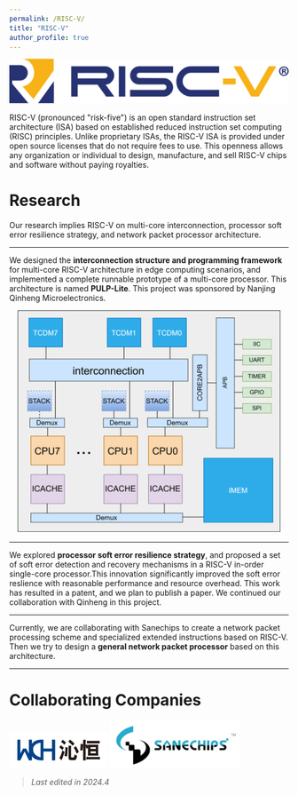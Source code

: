```yaml
---
permalink: /RISC-V/
title: "RISC-V"
author_profile: true
---
```

<center>
    <img src='/images/my_image/risc-v.png' style="width:auto; max-height:100px;">
</center>

RISC-V (pronounced "risk-five") is an open standard instruction set architecture (ISA) based on established reduced instruction set computing (RISC) principles. Unlike proprietary ISAs, the RISC-V ISA is provided under open source licenses that do not require fees to use. This openness allows any organization or individual to design, manufacture, and sell RISC-V chips and software without paying royalties.

# Research
Our research implies RISC-V on multi-core interconnection, processor soft error resilience strategy, and network packet processor architecture. 

---
We designed the **interconnection structure and programming framework** for multi-core RISC-V architecture in edge computing scenarios, and implemented a complete runnable prototype of a multi-core processor. This architecture is named **PULP-Lite**. This project was sponsored by Nanjing Qinheng Microelectronics.
<center>
    <img src="\images\my_image\pulp-lite.png" style="width:auto; max-height:400px;">
</center>

---
We explored **processor soft error resilience strategy**, and proposed a set of soft error detection and recovery mechanisms in a RISC-V in-order single-core processor.This innovation significantly improved the soft error reslience with reasonable performance and resource overhead. This work has resulted in a patent, and we plan to publish a paper. We continued our collaboration with Qinheng in this project.

---
Currently, we are collaborating with Sanechips to create a network packet processing scheme and specialized extended instructions based on RISC-V. Then we try to design a **general network packet processor** based on this architecture.

---
# Collaborating Companies
<img src="\images\my_image\wch.png" style="width:auto; max-height:100px;">

<img src="\images\my_image\sanechips.png" style="width:auto; max-height:100px;">

> *Last edited in 2024.4*